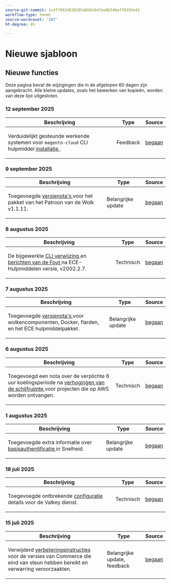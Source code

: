 ```yaml
---
source-git-commit: 1c4ff862d63020546bb1647ee0b546eff0395e42
workflow-type: tm+mt
source-wordcount: '187'
ht-degree: 0%

---
```

# Nieuwe sjabloon

## Nieuwe functies

Deze pagina bevat de wijzigingen die in de afgelopen 60 dagen zijn aangebracht. Alle kleine updates, zoals het bewerken van kopieën, worden van deze lijst uitgesloten.

### 12 september 2025

<table style="table-layout:auto;">
  <thead>
    <tr>
      <th>Beschrijving</th>
      <th>Type</th>
      <th>Source</th>
    </tr>
  </thead>
  <tbody>
    <tr>
      <td><p>Verduidelijkt gesteunde werkende systemen voor <code class="language-plaintext highlighter-rouge">magento-cloud</code> CLI hulpmiddel <a href="https://experienceleague.adobe.com/en/docs/commerce-on-cloud/user-guide/dev-tools/cloud-cli/cloud-cli-overview"> installatie </a>.</p>
</td>
      <td>
        Feedback
      </td>
      <td><a href="https://github.com/AdobeDocs/commerce-on-cloud.en/commit/abae1d93c8e2a8cd9658c338835806f239c34464">begaan</a></td>
    </tr>
  </tbody>
</table>

### 9 september 2025

<table style="table-layout:auto;">
  <thead>
    <tr>
      <th>Beschrijving</th>
      <th>Type</th>
      <th>Source</th>
    </tr>
  </thead>
  <tbody>
    <tr>
      <td><p>Toegevoegde <a href="https://experienceleague.adobe.com/en/docs/commerce-on-cloud/user-guide/release-notes/cloud-patches"> versienota's </a> voor het pakket van het Patroon van de Wolk v1.1.11.</p>
</td>
      <td>
        Belangrijke update
      </td>
      <td><a href="https://github.com/AdobeDocs/commerce-on-cloud.en/commit/2b6f0790dbfb47472fd06db4a46e36c847873eb7">begaan</a></td>
    </tr>
  </tbody>
</table>

### 8 augustus 2025

<table style="table-layout:auto;">
  <thead>
    <tr>
      <th>Beschrijving</th>
      <th>Type</th>
      <th>Source</th>
    </tr>
  </thead>
  <tbody>
    <tr>
      <td><p>De bijgewerkte <a href="https://experienceleague.adobe.com/en/docs/commerce-on-cloud/user-guide/dev-tools/ece-tools/ece-tools-cli-reference"> CLI verwijzing </a> en <a href="https://experienceleague.adobe.com/en/docs/commerce-on-cloud/user-guide/dev-tools/ece-tools/error-reference"> berichten van de Fout </a> na ECE-Hulpmiddelen versie, v2002.2.7.</p>
</td>
      <td>
        Technisch
      </td>
      <td><a href="https://github.com/AdobeDocs/commerce-on-cloud.en/commit/8cf7b01cbd9fe32a89d83db5b4eac7638b834c49">begaan</a></td>
    </tr>
  </tbody>
</table>

### 7 augustus 2025

<table style="table-layout:auto;">
  <thead>
    <tr>
      <th>Beschrijving</th>
      <th>Type</th>
      <th>Source</th>
    </tr>
  </thead>
  <tbody>
    <tr>
      <td><p>Toegevoegde <a href="https://experienceleague.adobe.com/en/docs/commerce-on-cloud/user-guide/release-notes/cloud-tools-suite"> versienota's </a> voor wolkencomponenten, Docker, flarden, en het ECE hulpmiddelpakket.</p>
</td>
      <td>
        Belangrijke update
      </td>
      <td><a href="https://github.com/AdobeDocs/commerce-on-cloud.en/commit/7aecdc89a2f4e0103cfe46ed1c2dc7b93566baf5">begaan</a></td>
    </tr>
  </tbody>
</table>

### 6 augustus 2025

<table style="table-layout:auto;">
  <thead>
    <tr>
      <th>Beschrijving</th>
      <th>Type</th>
      <th>Source</th>
    </tr>
  </thead>
  <tbody>
    <tr>
      <td><p>Toegevoegd een nota over de verplichte 6 uur koelingsperiode na <a href="https://experienceleague.adobe.com/en/docs/commerce-on-cloud/user-guide/develop/storage/manage-disk-space"> verhogingen van de schijfruimte </a> voor projecten die op AWS worden ontvangen.</p>
</td>
      <td>
        Technisch
      </td>
      <td><a href="https://github.com/AdobeDocs/commerce-on-cloud.en/commit/a04d056377da4fec9a54503d959f90ebf605de41">begaan</a></td>
    </tr>
  </tbody>
</table>

### 1 augustus 2025

<table style="table-layout:auto;">
  <thead>
    <tr>
      <th>Beschrijving</th>
      <th>Type</th>
      <th>Source</th>
    </tr>
  </thead>
  <tbody>
    <tr>
      <td><p>Toegevoegde extra informatie over <a href="https://experienceleague.adobe.com/en/docs/commerce-on-cloud/user-guide/cdn/setup-fastly/fastly-custom-cache-configuration"> basisauthentificatie </a> in Snelheid.</p>
</td>
      <td>
        Belangrijke update
      </td>
      <td><a href="https://github.com/AdobeDocs/commerce-on-cloud.en/commit/6d949fbbab631e633ba27641a48829d74856fcaa">begaan</a></td>
    </tr>
  </tbody>
</table>

### 18 juli 2025

<table style="table-layout:auto;">
  <thead>
    <tr>
      <th>Beschrijving</th>
      <th>Type</th>
      <th>Source</th>
    </tr>
  </thead>
  <tbody>
    <tr>
      <td><p>Toegevoegde ontbrekende <a href="https://experienceleague.adobe.com/en/docs/commerce-on-cloud/user-guide/configure/service/valkey"> configuratie </a> details voor de Valkey dienst.</p>
</td>
      <td>
        Technisch
      </td>
      <td><a href="https://github.com/AdobeDocs/commerce-on-cloud.en/commit/add0d4f3bd91b66fd1bd8f5306ff206076121871">begaan</a></td>
    </tr>
  </tbody>
</table>

### 15 juli 2025

<table style="table-layout:auto;">
  <thead>
    <tr>
      <th>Beschrijving</th>
      <th>Type</th>
      <th>Source</th>
    </tr>
  </thead>
  <tbody>
    <tr>
      <td><p>Verwijderd <a href="https://experienceleague.adobe.com/en/docs/commerce-on-cloud/user-guide/develop/upgrade/commerce-version"> verbeteringsinstructies </a> voor de versies van Commerce die eind van steun hebben bereikt en verwarring veroorzaakten.</p>
</td>
      <td>
        Belangrijke update, feedback
      </td>
      <td><a href="https://github.com/AdobeDocs/commerce-on-cloud.en/commit/7c0fcf520cd76f25d51f3a644a60132ac6028959">begaan</a></td>
    </tr>
  </tbody>
</table>
